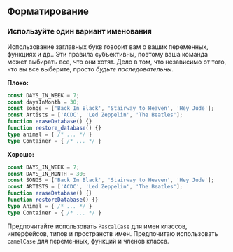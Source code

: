 ## Форматирование

### Используйте один вариант именования

Использование заглавных букв говорит вам о ваших переменных, функциях и др.. Эти правила субъективны, поэтому ваша команда может выбирать все, что они хотят. Дело в том, что независимо от того, что вы все выберите, просто *будьте последовательны*.

**Плохо:**

```ts
const DAYS_IN_WEEK = 7;
const daysInMonth = 30;
const songs = ['Back In Black', 'Stairway to Heaven', 'Hey Jude'];
const Artists = ['ACDC', 'Led Zeppelin', 'The Beatles'];
function eraseDatabase() {}
function restore_database() {}
type animal = { /* ... */ }
type Container = { /* ... */ }
```
**Хорошо:**
```ts
const DAYS_IN_WEEK = 7;
const DAYS_IN_MONTH = 30;
const SONGS = ['Back In Black', 'Stairway to Heaven', 'Hey Jude'];
const ARTISTS = ['ACDC', 'Led Zeppelin', 'The Beatles'];
function eraseDatabase() {}
function restoreDatabase() {}
type Animal = { /* ... */ }
type Container = { /* ... */ }
```
Предпочитайте использовать `PascalCase` для имен классов, интерфейсов, типов и пространств имен. Предпочитаю использовать `camelCase` для переменных, функций и членов класса.
